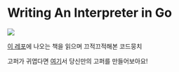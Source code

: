 <h1> Writing An Interpreter in Go </h1>

<img src="https://upload.wikimedia.org/wikipedia/commons/d/d1/Go_gopher_model_sheet.jpg">

[이 레포](https://github.com/kitasuke/monkey-go)에 나오는 책을 읽으며 끄적끄적해본 코드뭉치

고퍼가 귀엽다면 [여기](https://gopherize.me)서 당신만의 고퍼를 만들어보아요!